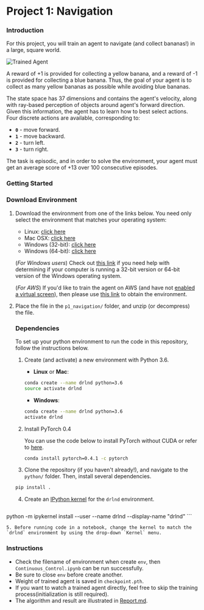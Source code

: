 [//]: # "Image References"

[image1]: https://user-images.githubusercontent.com/10624937/42135619-d90f2f28-7d12-11e8-8823-82b970a54d7e.gif "Trained Agent"

# Project 1: Navigation

### Introduction

For this project, you will train an agent to navigate (and collect bananas!) in a large, square world.  

![Trained Agent][image1]

A reward of +1 is provided for collecting a yellow banana, and a reward of -1 is provided for collecting a blue banana.  Thus, the goal of your agent is to collect as many yellow bananas as possible while avoiding blue bananas.  

The state space has 37 dimensions and contains the agent's velocity, along with ray-based perception of objects around agent's forward direction.  Given this information, the agent has to learn how to best select actions.  Four discrete actions are available, corresponding to:
- **`0`** - move forward.
- **`1`** - move backward.
- **`2`** - turn left.
- **`3`** - turn right.

The task is episodic, and in order to solve the environment, your agent must get an average score of +13 over 100 consecutive episodes.

### Getting Started

### Download Environment

1. Download the environment from one of the links below.  You need only select the environment that matches your operating system:
    - Linux: [click here](https://s3-us-west-1.amazonaws.com/udacity-drlnd/P1/Banana/Banana_Linux.zip)
    - Mac OSX: [click here](https://s3-us-west-1.amazonaws.com/udacity-drlnd/P1/Banana/Banana.app.zip)
    - Windows (32-bit): [click here](https://s3-us-west-1.amazonaws.com/udacity-drlnd/P1/Banana/Banana_Windows_x86.zip)
    - Windows (64-bit): [click here](https://s3-us-west-1.amazonaws.com/udacity-drlnd/P1/Banana/Banana_Windows_x86_64.zip)
    
    (_For Windows users_) Check out [this link](https://support.microsoft.com/en-us/help/827218/how-to-determine-whether-a-computer-is-running-a-32-bit-version-or-64) if you need help with determining if your computer is running a 32-bit version or 64-bit version of the Windows operating system.

    (_For AWS_) If you'd like to train the agent on AWS (and have not [enabled a virtual screen](https://github.com/Unity-Technologies/ml-agents/blob/master/docs/Training-on-Amazon-Web-Service.md)), then please use [this link](https://s3-us-west-1.amazonaws.com/udacity-drlnd/P1/Banana/Banana_Linux_NoVis.zip) to obtain the environment.

2. Place the file in  the `p1_navigation/` folder, and unzip (or decompress) the file. 

    ### Dependencies

    To set up your python environment to run the code in this repository, follow the instructions below.

    1. Create (and activate) a new environment with Python 3.6.

       - __Linux__ or __Mac__: 

       ```bash
       conda create --name drlnd python=3.6
       source activate drlnd
       ```

       - __Windows__: 

       ```bash
       conda create --name drlnd python=3.6 
       activate drlnd
       ```

    2. Install PyTorch 0.4

       You can use the code below to install PyTorch without CUDA or refer to [here](https://pytorch.org/get-started/previous-versions/).

       ```bash
       conda install pytorch=0.4.1 -c pytorch
       ```

    3. Clone the repository (if you haven't already!), and navigate to the `python/` folder.  Then, install several dependencies.

    ```bash
    pip install .
    ```
    
    4. Create an [IPython kernel](http://ipython.readthedocs.io/en/stable/install/kernel_install.html) for the `drlnd` environment.  

    ```bash
python -m ipykernel install --user --name drlnd --display-name "drlnd"
    ```
    
    5. Before running code in a notebook, change the kernel to match the `drlnd` environment by using the drop-down `Kernel` menu. 

### Instructions

* Check the filename of environment when create `env`, then `Continuous_Control.ipynb` can be run successfully.
* Be sure to close `env` before create another.
* Weight of trained agent is saved in `checkpoint.pth`.
* If you want to watch a trained agent directly, feel free to skip the training process(initialization is still required).
* The algorithm and result are illustrated in [Report.md](Report.md).